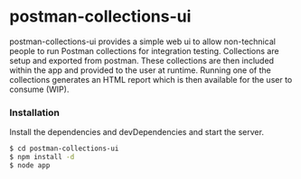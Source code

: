# postman-collections-ui

postman-collections-ui provides a simple web ui to allow non-technical people to run Postman collections for integration testing.
Collections are setup and exported from postman.  These collections are then included within the app and provided to the user at runtime.
Running one of the collections generates an HTML report which is then available for the user to consume (WIP).

### Installation

Install the dependencies and devDependencies and start the server.

```sh
$ cd postman-collections-ui
$ npm install -d
$ node app
```